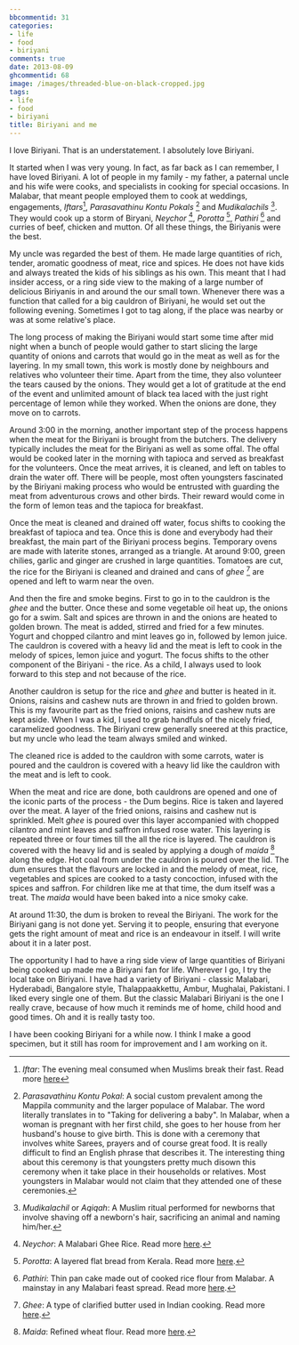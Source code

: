 ```yaml
---
bbcommentid: 31
categories:
- life
- food
- biriyani
comments: true
date: 2013-08-09
ghcommentid: 68
image: /images/threaded-blue-on-black-cropped.jpg
tags:
- life
- food
- biriyani
title: Biriyani and me
---
```


I love Biriyani. That is an understatement. I absolutely love Biriyani.

It started when I was very young. In fact, as far back as I can remember, I have loved Biriyani. A lot of people in my family - my father, a paternal uncle and his wife were cooks, and specialists in cooking for special occasions. In Malabar, that meant people employed them to cook at weddings, engagements, _Iftars_[^1], _Parasavathinu Kontu Pokals_ [^2] and _Mudikalachils_ [^3]. They would cook up a storm of Biryani, _Neychor_ [^4], _Porotta_ [^5], _Pathiri_ [^6] and curries of beef, chicken and mutton. Of all these things, the Biriyanis were the best.

<!--more-->

My uncle was regarded the best of them. He made large quantities of rich, tender, aromatic goodness of meat, rice and spices. He does not have kids and always treated the kids of his siblings as his own. This meant that I had insider access, or a ring side view to the making of a large number of delicious Biriyanis in and around the our small town. Whenever there was a function that called for a big cauldron of Biriyani, he would set out the following evening. Sometimes I got to tag along, if the place was nearby or was at some relative's place.

The long process of making the Biriyani would start some time after mid night when a bunch of people would gather to start slicing the large quantity of onions and carrots that would go in the meat as well as for the layering. In my small town, this work is mostly done by neighbours and relatives who volunteer their time. Apart from the time, they also volunteer the tears caused by the onions. They would get a lot of gratitude at the end of the event and unlimited amount of black tea laced with the just right percentage of lemon while they worked. When the onions are done, they move on to carrots.

Around 3:00 in the morning, another important step of the process happens when the meat for the Biriyani is brought from the butchers. The delivery typically includes the meat for the Biriyani as well as some offal. The offal would be cooked later in the morning with tapioca and served as breakfast for the volunteers. Once the meat arrives, it is cleaned, and left on tables to drain the water off. There will be people, most often youngsters fascinated by the Biriyani making process who would be entrusted with guarding the meat from adventurous crows and other birds. Their reward would come in the form of lemon teas and the tapioca for breakfast.

Once the meat is cleaned and drained off water, focus shifts to cooking the breakfast of tapioca and tea. Once this is done and everybody had their breakfast, the main part of the Biriyani process begins. Temporary ovens are made with laterite stones, arranged as a triangle. At around 9:00, green chilies, garlic and ginger are crushed in large quantities. Tomatoes are cut, the rice for the Biriyani is cleaned and drained and cans of _ghee_ [^7] are opened and left to warm near the oven.

And then the fire and smoke begins. First to go in to the cauldron is the _ghee_ and the butter. Once these and some vegetable oil heat up, the onions go for a swim. Salt and spices are thrown in and the onions are heated to golden brown. The meat is added, stirred and fried for a few minutes. Yogurt and chopped cilantro and mint leaves go in, followed by lemon juice. The cauldron is covered with a heavy lid and the meat is left to cook in the melody of spices, lemon juice and yogurt. The focus shifts to the other component of the Biriyani - the rice. As a child, I always used to look forward to this step and not because of the rice.

Another cauldron is setup for the rice and _ghee_ and butter is heated in it. Onions, raisins and cashew nuts are thrown in and fried to golden brown. This is my favourite part as the fried onions, raisins and cashew nuts are kept aside. When I was a kid, I used to grab handfuls of the nicely fried, caramelized goodness. The Biriyani crew generally sneered at this practice, but my uncle who lead the team always smiled and winked.

The cleaned rice is added to the cauldron with some carrots, water is poured and the cauldron is covered with a heavy lid like the cauldron with the meat and is left to cook.

When the meat and rice are done, both cauldrons are opened and one of the iconic parts of the process - the Dum begins. Rice is taken and layered over the meat. A layer of the fried onions, raisins and cashew nut is sprinkled. Melt _ghee_ is poured over this layer accompanied with chopped cilantro and mint leaves and saffron infused rose water. This layering is repeated three or four times till the all the rice is layered. The cauldron is covered with the heavy lid and is sealed by applying a dough of _maida_ [^8] along the edge. Hot coal from under the cauldron is poured over the lid. The dum ensures that the flavours are locked in and the melody of meat, rice, vegetables and spices are cooked to a tasty concoction, infused with the spices and saffron. For children like me at that time, the dum itself was a treat. The _maida_ would have been baked into a nice smoky cake.

At around 11:30, the dum is broken to reveal the Biriyani. The work for the Biriyani gang is not done yet. Serving it to people, ensuring that everyone gets the right amount of meat and rice is an endeavour in itself. I will write about it in a later post.

The opportunity I had to have a ring side view of large quantities of Biriyani being cooked up made me a Biriyani fan for life. Wherever I go, I try the local take on Biriyani. I have had a variety of Biriyani - classic Malabari, Hyderabadi, Bangalore style, Thalappaakkettu, Ambur, Mughalai, Pakistani. I liked every single one of them. But the classic Malabari Biriyani is the one I really crave, because of how much it reminds me of home, child hood and good times. Oh and it is really tasty too.

I have been cooking Biriyani for a while now. I think I make a good specimen, but it still has room for improvement and I am working on it.

[^1]: _Iftar_: The evening meal consumed when Muslims break their fast. Read more [here](http://en.wikipedia.org/wiki/Iftar)
[^2]: _Parasavathinu Kontu Pokal_: A social custom prevalent among the Mappila community and the larger populace of Malabar. The word literally translates in to "Taking for delivering a baby". In Malabar, when a woman is pregnant with her first child, she goes to her house from her husband's house to give birth. This is done with a ceremony that involves white Sarees, prayers and of course great food. It is really difficult to find an English phrase that describes it. The interesting thing about this ceremony is that youngsters pretty much disown this ceremony when it take place in their households or relatives. Most youngsters in Malabar would not claim that they attended one of these ceremonies.
[^3]: _Mudikalachil_ or _Aqiqah_: A Muslim ritual performed for newborns that involve shaving off a newborn's hair, sacrificing an animal and naming him/her.
[^4]: _Neychor_: A Malabari Ghee Rice. Read more [here](http://shabscuisine.blogspot.com/2008/10/ghee-rice-neychor.html).
[^5]: _Porotta_: A layered flat bread from Kerala. Read more [here](http://riascollection.blogspot.com/2013/04/homemade-kerala-porotta-with-video.html).
[^6]: _Pathiri_: Thin pan cake made out of cooked rice flour from Malabar. A mainstay in any Malabari feast spread. Read more [here](http://en.wikipedia.org/wiki/Pathiri).
[^7]: _Ghee_: A type of clarified butter used in Indian cooking. Read more [here](http://en.wikipedia.org/wiki/Ghee).
[^8]: _Maida_: Refined wheat flour. Read more [here](http://en.wikipedia.org/wiki/Maida_flour).